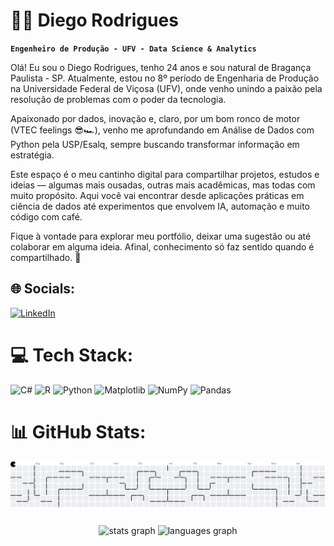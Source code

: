 # 👨‍💻 Diego Rodrigues

**`Engenheiro de Produção - UFV - Data Science & Analytics`**

Olá! Eu sou o Diego Rodrigues, tenho 24 anos e sou natural de Bragança Paulista - SP. Atualmente, estou no 8º período de Engenharia de Produção na Universidade Federal de Viçosa (UFV), onde venho unindo a paixão pela resolução de problemas com o poder da tecnologia.

Apaixonado por dados, inovação e, claro, por um bom ronco de motor (VTEC feelings 😎🏎️), venho me aprofundando em Análise de Dados com Python pela USP/Esalq, sempre buscando transformar informação em estratégia.

Este espaço é o meu cantinho digital para compartilhar projetos, estudos e ideias — algumas mais ousadas, outras mais acadêmicas, mas todas com muito propósito. Aqui você vai encontrar desde aplicações práticas em ciência de dados até experimentos que envolvem IA, automação e muito código com café.

Fique à vontade para explorar meu portfólio, deixar uma sugestão ou até colaborar em alguma ideia. Afinal, conhecimento só faz sentido quando é compartilhado. 🚀

## 🌐 Socials:
[![LinkedIn](https://img.shields.io/badge/LinkedIn-%230077B5.svg?logo=linkedin&logoColor=white)](https://www.linkedin.com/in/diegodeoliveirarodrigues/) 

# 💻 Tech Stack:
![C#](https://img.shields.io/badge/c%23-%23239120.svg?style=for-the-badge&logo=csharp&logoColor=white) ![R](https://img.shields.io/badge/r-%23276DC3.svg?style=for-the-badge&logo=r&logoColor=white) ![Python](https://img.shields.io/badge/python-3670A0?style=for-the-badge&logo=python&logoColor=ffdd54) ![Matplotlib](https://img.shields.io/badge/Matplotlib-%23ffffff.svg?style=for-the-badge&logo=Matplotlib&logoColor=black) ![NumPy](https://img.shields.io/badge/numpy-%23013243.svg?style=for-the-badge&logo=numpy&logoColor=white) ![Pandas](https://img.shields.io/badge/pandas-%23150458.svg?style=for-the-badge&logo=pandas&logoColor=white)
# 📊 GitHub Stats:
<picture>
  <source media="(prefers-color-scheme: dark)" srcset="https://raw.githubusercontent.com/diego-o-rodrigues/diego-o-rodrigues/output/pacman-contribution-graph-dark.svg">
  <source media="(prefers-color-scheme: light)" srcset="https://raw.githubusercontent.com/diego-o-rodrigues/diego-o-rodrigues/output/pacman-contribution-graph.svg">
  <img alt="pacman contribution graph" src="https://raw.githubusercontent.com/diego-o-rodrigues/diego-o-rodrigues/output/pacman-contribution-graph.svg">
</picture>

###

<div align="center">
  <img src="https://github-readme-stats.vercel.app/api?username=diego-o-rodrigues&hide_title=false&hide_rank=false&show_icons=true&include_all_commits=true&count_private=true&disable_animations=false&theme=dark&locale=pt-br&hide_border=false&order=1" height="150" alt="stats graph"  />
  <img src="https://github-readme-stats.vercel.app/api/top-langs?username=diego-o-rodrigues&locale=pt-br&hide_title=false&layout=compact&card_width=320&langs_count=5&theme=dark&hide_border=false&order=2" height="150" alt="languages graph"  />
</div>


